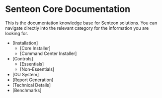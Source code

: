 # Senteon Core Documentation
This is the documentation knowledge base for Senteon solutions. You can navigate directly into the relevant category for the information you are looking for. 

- [Installation]
  - [Core Installer]
  - [Command Center Installer]
- [Controls]
  - [Essentials]
  - [Non-Essentials]
- [OU System]
- [Report Generation]
- [Technical Details]
-   [Benchmarks]
